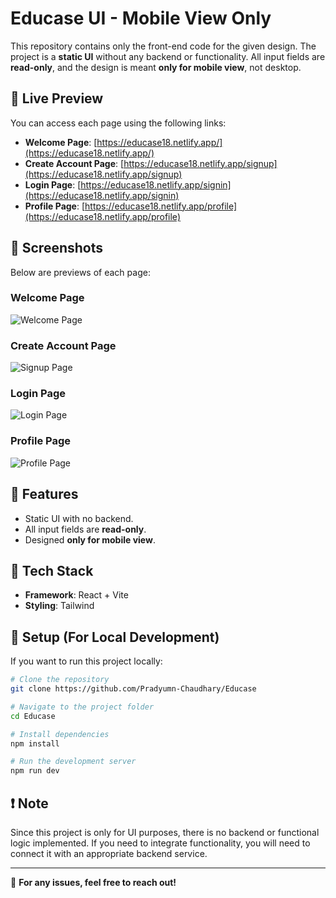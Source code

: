 # Educase UI - Mobile View Only

This repository contains only the front-end code for the given design. The project is a **static UI** without any backend or functionality. All input fields are **read-only**, and the design is meant **only for mobile view**, not desktop.

## 🔗 Live Preview

You can access each page using the following links:

- **Welcome Page**: [https://educase18.netlify.app/](https://educase18.netlify.app/)
- **Create Account Page**: [https://educase18.netlify.app/signup](https://educase18.netlify.app/signup)
- **Login Page**: [https://educase18.netlify.app/signin](https://educase18.netlify.app/signin)
- **Profile Page**: [https://educase18.netlify.app/profile](https://educase18.netlify.app/profile)

## 📸 Screenshots  
Below are previews of each page:

### **Welcome Page**
![Welcome Page](screenshots/welcome.png)

### **Create Account Page**
![Signup Page](screenshots/signup.png)

### **Login Page**
![Login Page](screenshots/signin.png)

### **Profile Page**
![Profile Page](screenshots/profile.png)

## 📌 Features

- Static UI with no backend.
- All input fields are **read-only**.
- Designed **only for mobile view**.

## 📂 Tech Stack

- **Framework**: React + Vite
- **Styling**: Tailwind

## 🚀 Setup (For Local Development)

If you want to run this project locally:

```sh
# Clone the repository
git clone https://github.com/Pradyumn-Chaudhary/Educase

# Navigate to the project folder
cd Educase

# Install dependencies
npm install

# Run the development server
npm run dev
```

## ❗ Note

Since this project is only for UI purposes, there is no backend or functional logic implemented. If you need to integrate functionality, you will need to connect it with an appropriate backend service.

---

📢 **For any issues, feel free to reach out!**

